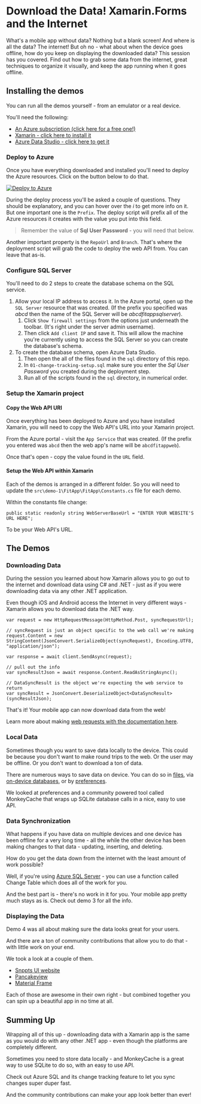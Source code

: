 # Download the Data! Xamarin.Forms and the Internet

What's a mobile app without data? Nothing but a blank screen! And where is all the data? The internet! But oh no - what about when the device goes offline, how do you keep on displaying the downloaded data? This session has you covered. Find out how to grab some data from the internet, great techniques to organize it visually, and keep the app running when it goes offline.

## Installing the demos

You can run all the demos yourself - from an emulator or a real device.

You'll need the following:

* [An Azure subscription (click here for a free one!)](https://azure.microsoft.com/free/?WT.mc_id=downloadthedata-github-masoucou)
* [Xamarin - click here to install it](https://docs.microsoft.com/xamarin/get-started/installation/?pivots=macos&WT.mc_id=downloadthedata-github-masoucou)
* [Azure Data Studio - click here to get it](https://docs.microsoft.com/sql/azure-data-studio/download-azure-data-studio?view=sql-server-ver15&WT.mc_id=downloadthedata-github-masoucou)

### Deploy to Azure

Once you have everything downloaded and installed you'll need to deploy the Azure resources. Click on the button below to do that.

[![Deploy to Azure](https://aka.ms/deploytoazurebutton)](https://portal.azure.com/#create/Microsoft.Template/uri/https%3A%2F%2Fraw.githubusercontent.com%2Fcodemillmatt%2Fmobile-apps-data%2Fmaster%2Fazuredeploy.json)

During the deploy process you'll be asked a couple of questions. They should be explanatory, and you can hover over the _i_ to get more info on it. But one important one is the `Prefix`. The deploy script will prefix all of the Azure resources it creates with the value you put into this field.

> Remember the value of **Sql User Password** - you will need that below.

Another important property is the `RepoUrl` and `Branch`. That's where the deployment script will grab the code to deploy the web API from. You can leave that as-is.

### Configure SQL Server

You'll need to do 2 steps to create the database schema on the SQL service.

1. Allow your local IP address to access it. In the Azure portal, open up the `SQL Server` resource that was created. (If the prefix you specified was _abcd_ then the name of the SQL Server will be _abcdfitappsqlserver_).
    1. Click `Show firewall settings` from the options just underneath the toolbar. (It's right under the server admin username).
    1. Then click `Add client IP` and save it. This will allow the machine you're currently using to access the SQL Server so you can create the database's schema.
1. To create the database schema, open Azure Data Studio.
    1. Then open the all of the files found in the `sql` directory of this repo.
    1. In `01-change-tracking-setup.sql` make sure you enter the _Sql User Password_ you created during the deployment step.
    1. Run all of the scripts found in the `sql` directory, in numerical order.

### Setup the Xamarin project

#### Copy the Web API URl

Once everything has been deployed to Azure and you have installed Xamarin, you will need to copy the Web API's URL into your Xamarin project.

From the Azure portal - visit the `App Service` that was created. (If the prefix you entered was `abcd` then the web app's name will be `abcdfitappweb`).

Once that's open - copy the value found in the `URL` field.

#### Setup the Web API within Xamarin

Each of the demos is arranged in a different folder. So you will need to update the `src\demo-1\FitApp\FitApp\Constants.cs` file for each demo.

Within the constants file change:

```language-csharp
public static readonly string WebServerBaseUrl = "ENTER YOUR WEBSITE'S URL HERE";
```

To be your Web API's URL.

## The Demos

### Downloading Data

During the session you learned about how Xamarin allows you to go out to the internet and download data using C# and .NET - just as if you were downloading data via any other .NET application.

Even though iOS and Android access the Internet in very different ways - Xamarin allows you to download data the .NET way.

```language-csharp
var request = new HttpRequestMessage(HttpMethod.Post, syncRequestUrl);

// syncRequest is just an object specific to the web call we're making
request.Content = new StringContent(JsonConvert.SerializeObject(syncRequest), Encoding.UTF8, "application/json");

var response = await client.SendAsync(request);

// pull out the info
var syncResultJson = await response.Content.ReadAsStringAsync();

// DataSyncResult is the object we're expecting the web service to return
var syncResult = JsonConvert.DeserializeObject<DataSyncResult>(syncResultJson);
```

That's it! Your mobile app can now download data from the web!

Learn more about making [web requests with the documentation here](https://docs.microsoft.com/xamarin/xamarin-forms/data-cloud/web-services/rest?WT.mc_id=downloadthedata-github-masoucou).

### Local Data

Sometimes though you want to save data locally to the device. This could be because you don't want to make round trips to the web. Or the user may be offline. Or you don't want to download a ton of data.

There are numerous ways to save data on device. You can do so in [files](https://docs.microsoft.com/xamarin/xamarin-forms/data-cloud/data/files?tabs=windows&WT.mc_id=downloadthedata-github-masoucou), via [on-device databases](https://docs.microsoft.com/xamarin/xamarin-forms/data-cloud/data/databases?WT.mc_id=downloadthedata-github-masoucou), or by [preferences](https://docs.microsoft.com/xamarin/essentials/preferences?WT.mc_id=downloadthedata-github-masoucou).

We looked at preferences and a community powered tool called MonkeyCache that wraps up SQLite database calls in a nice, easy to use API.

### Data Synchronization

What happens if you have data on multiple devices and one device has been offline for a very long time - all the while the other device has been making changes to that data - updating, inserting, and deleting.

How do you get the data down from the internet with the least amount of work possible?

Well, if you're using [Azure SQL Server](https://docs.microsoft.com/azure/azure-sql/database/?WT.mc_id=downloadthedata-github-masoucou) - you can use a function called Change Table which does all of the work for you.

And the best part is - there's no work in it for you. Your mobile app pretty much stays as is. Check out demo 3 for all the info.

### Displaying the Data

Demo 4 was all about making sure the data looks great for your users.

And there are a ton of community contributions that allow you to do that - with little work on your end.

We took a look at a couple of them.

* [Snppts UI website](https://snppts.dev/)
* [Pancakeview](https://github.com/sthewissen/Xamarin.Forms.PancakeView)
* [Material Frame](https://github.com/roubachof/Sharpnado.MaterialFrame)

Each of those are awesome in their own right - but combined together you can spin up a beautiful app in no time at all.

## Summing Up

Wrapping all of this up - downloading data with a Xamarin app is the same as you would do with any other .NET app - even though the platforms are completely different.

Sometimes you need to store data locally - and MonkeyCache is a great way to use SQLite to do so, with an easy to use API.

Check out Azure SQL and its change tracking feature to let you sync changes super duper fast.

And the community contributions can make your app look better than ever!